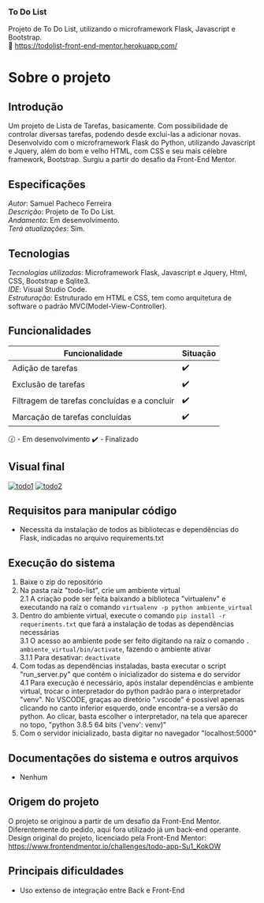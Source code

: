 ### To Do List 
Projeto de To Do List, utilizando o microframework Flask, Javascript e Bootstrap.  
:link: https://todolist-front-end-mentor.herokuapp.com/

# Sobre o projeto

## Introdução
Um projeto de Lista de Tarefas, basicamente. Com possibilidade de controlar diversas tarefas, podendo desde excluí-las a adicionar novas. Desenvolvido com o microframework Flask do Python, utilizando Javascript e Jquery, além do bom e velho HTML, com CSS e seu mais célebre framework, Bootstrap. Surgiu a partir do desafio da Front-End Mentor.

## Especificações
*Autor*: Samuel Pacheco Ferreira    
*Descrição*: Projeto de To Do List.  
*Andamento*: Em desenvolvimento.     
*Terá atualizações*: Sim.          

## Tecnologias
*Tecnologias utilizadas*: Microframework Flask, Javascript e Jquery, Html, CSS, Bootstrap e Sqlite3.         
*IDE*: Visual Studio Code.      
*Estruturação*: Estruturado em HTML e CSS, tem como arquitetura de software o padrão MVC(Model-View-Controller).    

## Funcionalidades
| Funcionalidade | Situação |
| ----------- | ----------- |
| Adição de tarefas | :heavy_check_mark: |
| Exclusão de tarefas | :heavy_check_mark: |
| Filtragem de tarefas concluídas e a concluir | :heavy_check_mark: |
| Marcação de tarefas concluídas | :heavy_check_mark: |

:clock130: - Em desenvolvimento   :heavy_check_mark: - Finalizado

## Visual final
<a href="https://ibb.co/dLLMkZg"><img src="https://i.ibb.co/1ddQRc6/todo1.png" alt="todo1" border="0"></a>
<a href="https://ibb.co/ssDJfKY"><img src="https://i.ibb.co/P1bzLcH/todo2.png" alt="todo2" border="0"></a>

## Requisitos para manipular código
* Necessita da instalação de todos as bibliotecas e dependências do Flask, indicadas no arquivo requirements.txt 

## Execução do sistema
1. Baixe o zip do repositório
2. Na pasta raíz "todo-list", crie um ambiente virtual  
2.1 A criação pode ser feita baixando a biblioteca "virtualenv" e executando na raíz o comando `virtualenv -p python ambiente_virtual`
3. Dentro do ambiente virtual, execute o comando `pip install -r requeriments.txt` que fará a instalação de todas as dependências necessárias   
3.1 O acesso ao ambiente pode ser feito digitando na raíz o comando `. ambiente_virtual/bin/activate`, fazendo o ambiente ativar  
3.1.1 Para desativar: `deactivate`
4. Com todas as dependências instaladas, basta executar o script "run_server.py" que contém o inicializador do sistema e do servidor  
4.1 Para execução é necessário, após instalar dependências e ambiente virtual, trocar o interpretador do python padrão para o interpretador "venv". No VSCODE, graças ao diretório ".vscode" é possível apenas clicando no canto inferior esquerdo, onde encontra-se a versão do python. Ao clicar, basta escolher o interpretador, na tela que aparecer no topo, "python 3.8.5 64 bits ('venv': venv)"  
5. Com o servidor inicializado, basta digitar no navegador "localhost:5000"

## Documentações do sistema e outros arquivos
* Nenhum

## Origem do projeto
O projeto se originou a partir de um desafio da Front-End Mentor. Diferentemente do pedido, aqui fora utilizado já um back-end operante.
Design original do projeto, licenciado pela Front-End Mentor: https://www.frontendmentor.io/challenges/todo-app-Su1_KokOW

## Principais dificuldades
* Uso extenso de integração entre Back e Front-End

